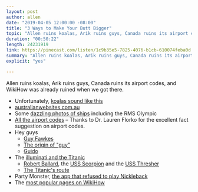 ```yaml
---
layout: post
author: allen
date: "2019-04-05 12:00:00 -08:00"
title: "3 Ways to Make Your Butt Bigger"
topic: "Allen ruins koalas, Arik ruins guys, Canada ruins its airport codes, and WikiHow was already ruined when we got there."
duration: "00:50:22"
length: 24231919
link: https://pinecast.com/listen/1c9b35e5-7825-4076-b1cb-610074feba0d.mp3
summary: "Allen ruins koalas, Arik ruins guys, Canada ruins its airport codes, and WikiHow was already ruined when we got there."
explicit: "yes"

---
```

 
Allen ruins koalas, Arik ruins guys, Canada ruins its airport codes, and WikiHow was already ruined when we got there.

- Unfortunately, [koalas sound like this](https://www.youtube.com/watch?v=jmeBQVQIsTU)
- [australianwebsites.com.au](https://australianwebsites.com.au/)
- Some [dazzling photos of ships](https://publicdomainreview.org/collections/dazzle-ships/) including the RMS Olympic
- [All the airport codes](https://airportcod.es/)
	– Thanks to Dr. Lauren Florko for the excellent fact suggestion on airport codes.
- Hey guys
	- [Guy Fawkes](https://cherrypickss.wordpress.com/2014/01/19/why-are-menboys-called-guys/)
	- [The origin of "guy"](https://www.washingtonpost.com/news/volokh-conspiracy/wp/2015/05/14/the-origin-of-the-word-guy/)
	- [Guido](https://en.wikipedia.org/wiki/Guido)
- The [illuminati and the Titanic](https://www.nationalgeographic.org/newsroom/national-geographic-museum-reveals-previously-classified-story-about-legendary-shipwreck-in-titanic-the-untold-story-opening-may-30/)
	- [Robert Ballard](https://en.wikipedia.org/wiki/Robert_Ballard), the [USS Scorpion](https://en.wikipedia.org/wiki/USS_Scorpion_(SSN-589)) and the [USS Thresher](https://en.wikipedia.org/wiki/USS_Thresher_(SSN-593))
	- [The Titanic's route](https://en.wikipedia.org/wiki/RMS_Titanic#/media/File:Titanic_voyage_map.png)
- Party Monster, [the app that refused to play Nickleback](https://allenpike.com/2012/shipping-party-monster)
- The [most popular pages on WikiHow](https://www.wikihow.com/Special:PopularPages)
